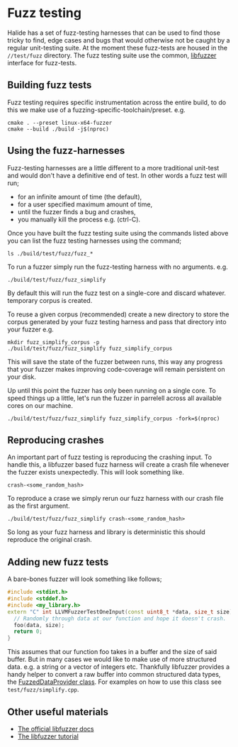 # Fuzz testing
Halide has a set of fuzz-testing harnesses that can be used to find those
tricky to find, edge cases and bugs that would otherwise not be caught
by a regular unit-testing suite. At the moment these fuzz-tests are housed
in the `//test/fuzz` directory. The fuzz testing suite use the common,
[libfuzzer](https://www.llvm.org/docs/LibFuzzer.html) interface for fuzz-tests.

## Building fuzz tests
Fuzz testing requires specific instrumentation across the entire build,
to do this we make use of a fuzzing-specific-toolchain/preset. e.g.

```
cmake . --preset linux-x64-fuzzer
cmake --build ./build -j$(nproc)
```

## Using the fuzz-harnesses
Fuzz-testing harnesses are a little different to a more traditional unit-test
and would don't have a definitive end of test. In other words a fuzz test will
run;
- for an infinite amount of time (the default),
- for a user specified maximum amount of time,
- until the fuzzer finds a bug and crashes,
- you manually kill the process e.g. (ctrl-C).

Once you have built the fuzz testing suite using the commands listed above you
can list the fuzz testing harnesses using the command;

```
ls ./build/test/fuzz/fuzz_*
```

To run a fuzzer simply run the fuzz-testing harness with no arguments. e.g.

`./build/test/fuzz/fuzz_simplify`

By default this will run the fuzz test on a single-core and discard whatever.
temporary corpus is created.

To reuse a given corpus (recommended) create a new directory to store the
corpus generated by your fuzz testing harness and pass that directory into
your fuzzer e.g.

```
mkdir fuzz_simplify_corpus -p
./build/test/fuzz/fuzz_simplify fuzz_simplify_corpus
```

This will save the state of the fuzzer between runs, this way any progress
that your fuzzer makes improving code-coverage will remain persistent on
your disk.

Up until this point the fuzzer has only been running on a single core. To
speed things up a little, let's run the fuzzer in parrelell across all
available cores on our machine.

```
./build/test/fuzz/fuzz_simplify fuzz_simplify_corpus -fork=$(nproc)
```

## Reproducing crashes
An important part of fuzz testing is reproducing the crashing input. To
handle this, a libfuzzer based fuzz harness will create a crash file
whenever the fuzzer exists unexpectedly. This will look something like.

`crash-<some_random_hash>`

To reproduce a crase we simply rerun our fuzz harness with our crash
file as the first argument.

`./build/test/fuzz/fuzz_simplify crash-<some_random_hash>`

So long as your fuzz harness and library is deterministic this should
reproduce the original crash.

## Adding new fuzz tests
A bare-bones fuzzer will look something like follows;
```cpp
#include <stdint.h>
#include <stddef.h>
#include <my_library.h>
extern "C" int LLVMFuzzerTestOneInput(const uint8_t *data, size_t size) {
  // Randomly through data at our function and hope it doesn't crash.
  foo(data, size);
  return 0;
}
```

This assumes that our function foo takes in a buffer and the size of said
buffer. But in many cases we would like to make use of more structured data.
e.g. a string or a vector of integers etc. Thankfully libfuzzer provides
a handy helper to convert a raw buffer into common structured data types,
the [FuzzedDataProvider class](https://github.com/llvm/llvm-project/blob/main/compiler-rt/include/fuzzer/FuzzedDataProvider.h).
For examples on how to use this class see `test/fuzz/simplify.cpp`.

## Other useful materials
- [The official libfuzzer docs](https://www.llvm.org/docs/LibFuzzer.html)
- [The libfuzzer tutorial](https://github.com/google/fuzzing/blob/master/tutorial/libFuzzerTutorial.md)
